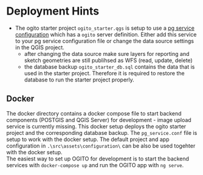 # Deployment Hints
- The ogito starter project `ogito_starter.qgs` is setup to use a [pg service configuration](https://www.postgresql.org/docs/current/libpq-pgservice.html) which has a `ogito` server definition. Either add this service to your pg service configuration file or change the data source settings in the QGIS project.
  - after changing the data source make sure layers for reporting and sketch geometries are still publihsed as WFS (read, update, delete)
  - the database backup `ogito_starter_db.sql` contains the data that is used in the starter project. Therefore it is required to restore the database to run the starter project properly.

## Docker
The docker directory contains a docker compose file to start backend components (POSTGIS and QGIS Server) for development - image upload service is currently missing.
This docker setup deploys the ogito starter project and the corresponding database backup. The `pg_service.conf` file is setup to work with the docker setup. The default project and app configuration in `.\src\assets\configuration\` can be also be used togehter with the docker setup.  
The easiest way to set up OGITO for development is to start the backend services with `docker-compose up` and run the OGITO app with `ng serve`.
